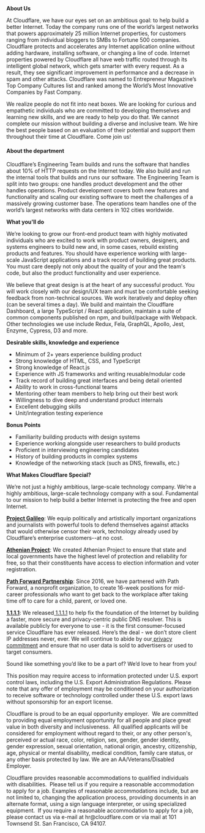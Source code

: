<div class="content-intro">
	<div><strong>About Us</strong></div>
	<div>
		<p><span style="font-weight: 400;">At Cloudflare, we have our eyes set on an ambitious goal: to help build a better Internet. Today the company runs one of the world’s largest networks that powers approximately 25 million Internet properties, for customers ranging from individual bloggers to SMBs to Fortune 500 companies. Cloudflare protects and accelerates any Internet application online without adding hardware, installing software, or changing a line of code. Internet properties powered by Cloudflare all have web traffic routed through its intelligent global network, which gets smarter with every request. As a result, they see significant improvement in performance and a decrease in spam and other attacks. Cloudflare was named to Entrepreneur Magazine’s Top Company Cultures list and ranked among the World’s Most Innovative Companies by Fast Company.</span><span style="font-weight: 400;">&nbsp;</span></p>
		<p><span style="font-weight: 400;">We realize people do not fit into neat boxes. We are looking for curious and empathetic individuals who are committed to developing themselves and learning new skills, and we are ready to help you do that. We cannot complete our mission without building a diverse and inclusive team. We hire the best people based on an evaluation of their potential and support them throughout their time at Cloudflare. Come join us!&nbsp;</span></p>
	</div>
</div>
<h4>About the department</h4>
<p><span style="font-weight: 400;">Cloudflare’s Engineering Team builds and runs the software that handles about 10% of HTTP requests on the Internet today. We also build and run the internal tools that builds and runs our software. The Engineering Team is split into two groups: one handles product development and the other handles operations. Product development covers both new features and functionality and scaling our existing software to meet the challenges of a massively growing customer base. The operations team handles one of the world’s largest networks with data centers in 102 cities worldwide.</span></p>
<p><strong>What you'll do</strong></p>
<p><span style="font-weight: 400;">We’re looking to grow our front-end product team with highly motivated individuals who are excited to work with product owners, designers, and systems engineers to build new and, in some cases, rebuild existing products and features. You should have experience working with large-scale JavaScript applications and a track record of building great products. You must care deeply not only about the quality of your and the team's code, but also the product functionality and user experience.&nbsp;</span></p>
<p><span style="font-weight: 400;">We believe that great design is at the heart of any successful product. You will work closely with our design/UX team and must be comfortable seeking feedback from non-technical sources. We work iteratively and deploy often (can be several times a day). We build and maintain the Cloudflare Dashboard, a large TypeScript / React application, maintain a suite of common components published on npm, and build/package with Webpack. Other technologies we use include Redux, Fela, GraphQL, Apollo, Jest, Enzyme, Cypress, D3 and more.&nbsp;</span></p>
<p><strong>Desirable skills, knowledge and experience</strong></p>
<ul>
	<li style="font-weight: 400;"><span style="font-weight: 400;">Minimum of 2+ years experience building product</span></li>
	<li style="font-weight: 400;"><span style="font-weight: 400;">Strong knowledge of HTML, CSS, and TypeScript</span></li>
	<li style="font-weight: 400;"><span style="font-weight: 400;">Strong knowledge of React.js</span></li>
	<li style="font-weight: 400;"><span style="font-weight: 400;">Experience with JS frameworks and writing reusable/modular code</span></li>
	<li style="font-weight: 400;"><span style="font-weight: 400;">Track record of building great interfaces and being detail oriented</span></li>
	<li style="font-weight: 400;"><span style="font-weight: 400;">Ability to work in cross-functional teams</span></li>
	<li style="font-weight: 400;"><span style="font-weight: 400;">Mentoring other team members to help bring out their best work</span></li>
	<li style="font-weight: 400;"><span style="font-weight: 400;">Willingness to dive deep and understand product internals</span></li>
	<li style="font-weight: 400;"><span style="font-weight: 400;">Excellent debugging skills</span></li>
	<li style="font-weight: 400;"><span style="font-weight: 400;">Unit/integration testing experience</span></li>
</ul>
<p><strong>Bonus Points</strong></p>
<ul>
	<li style="font-weight: 400;"><span style="font-weight: 400;">Familiarity building products with design systems</span></li>
	<li style="font-weight: 400;"><span style="font-weight: 400;">Experience working alongside user researchers to build products</span></li>
	<li style="font-weight: 400;"><span style="font-weight: 400;">Proficient in interviewing engineering candidates</span></li>
	<li style="font-weight: 400;"><span style="font-weight: 400;">History of building products in complex systems</span></li>
	<li style="font-weight: 400;"><span style="font-weight: 400;">Knowledge of the networking stack (such as DNS, firewalls, etc.)</span></li>
</ul>
<div class="content-conclusion">
	<p><strong>What Makes Cloudflare Special?</strong></p>
	<p><span style="font-weight: 400;">We’re not just a highly ambitious, large-scale technology company. We’re a highly ambitious, large-scale technology company with a soul. Fundamental to our mission to help build a better Internet is protecting the free and open Internet.</span></p>
	<p><a href="https://blog.cloudflare.com/protecting-free-expression-online/"><strong>Project Galileo</strong></a><span style="font-weight: 400;">: We equip politically and artistically important organizations and journalists with powerful tools to defend themselves against attacks that would otherwise censor their work, technology already used by Cloudflare’s enterprise customers--at no cost.</span></p>
	<p><strong><a href="https://www.cloudflare.com/athenian/">Athenian Project</a></strong><span style="font-weight: 400;">: We created Athenian Project to ensure that state and local governments have the highest level of protection and reliability for free, so that their constituents have access to election information and voter registration.</span></p>
	<p><a href="https://blog.cloudflare.com/tag/path-forward/"><strong>Path Forward Partnership</strong></a><span style="font-weight: 400;">: Since 2016, we have partnered with Path Forward, a nonprofit organization, to create 16-week positions for mid-career professionals who want to get back to the workplace after taking time off to care for a child, parent, or loved one.</span></p>
	<p><a href="https://1.1.1.1/"><strong>1.1.1.1</strong></a><span style="font-weight: 400;">: We released</span><a href="https://1.1.1.1/"> <span style="font-weight: 400;">1.1.1.1</span></a><span style="font-weight: 400;"> to help fix the foundation of the Internet by building a faster, more secure and privacy-centric public DNS resolver. This is available publicly for everyone to use - it is the first consumer-focused service Cloudflare has ever released. Here’s the deal - we don’t store client IP addresses never, ever. We will continue to abide by our</span><a href="https://developers.cloudflare.com/1.1.1.1/privacy/public-dns-resolver"> privacy commitment</a><span style="font-weight: 400;"> and ensure that no user data is sold to advertisers or used to target consumers.</span></p>
	<p><span style="font-weight: 400;">Sound like something you’d like to be a part of? We’d love to hear from you!</span></p>
	<p><span style="font-weight: 400;">This position may require access to information protected under U.S. export control laws, including the U.S. Export Administration Regulations. Please note that any offer of employment may be conditioned on your authorization to receive software or technology controlled under these U.S. export laws without sponsorship for an export license.</span></p>
	<p><span style="font-weight: 400;">Cloudflare is proud to be an equal opportunity employer. &nbsp;We are committed to providing equal employment opportunity for all people and place great value in both diversity and inclusiveness. &nbsp;All qualified applicants will be considered for employment without regard to their, or any other person's, perceived or actual</span> <span style="font-weight: 400;">race, color, religion, sex, gender, gender identity, gender expression, sexual orientation, national origin, ancestry, citizenship, age, physical or mental disability, medical condition, family care status, or any other basis protected by law. </span><span style="font-weight: 400;">We are an AA/Veterans/Disabled Employer.</span></p>
	<p><span style="font-weight: 400;">Cloudflare provides reasonable accommodations to qualified individuals with disabilities. &nbsp;Please tell us if you require a reasonable accommodation to apply for a job. Examples of reasonable accommodations include, but are not limited to, changing the application process, providing documents in an alternate format, using a sign language interpreter, or using specialized equipment. &nbsp;If you require a reasonable accommodation to apply for a job, please contact us via e-mail at </span><span style="font-weight: 400;">hr@cloudflare.com</span><span style="font-weight: 400;"> or via mail at 101 Townsend St. San Francisco, CA 94107.</span></p>
</div>